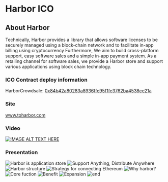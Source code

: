# Harbor ICO



## About Harbor

Technically, Harbor provides a library that allows software licenses to be securely managed using a block-chain network and to facilitate in-app billing using cryptocurrency 
Furthermore, We aim to build cross-platform support, easy software sales and a simple in-app payment system.
As a retailing channel for software sales, we provide a Harbor store and support various applications using block chain technology.

### ICO Contract deploy information

HarborCrowdsale: [0x84b42a80283a8936ffe95f1fe3762ba4538ce21a](https://etherscan.io/address/0x84b42a80283a8936ffe95f1fe3762ba4538ce21a)

### Site
www.toharbor.com

### Video

[![IMAGE ALT TEXT HERE](https://img.youtube.com/vi/qTYIwlzJfRs/0.jpg)](https://www.youtube.com/watch?v=qTYIwlzJfRs)

### Presentation

![Harbor is application store](/img/harbor_ppt_01.jpg "Harbor presentation")
![Support Anything, Distribute Anywhere](/img/harbor_ppt_02.jpg "Harbor presentation")
![Harbor structure](/img/harbor_ppt_03.jpg "Harbor presentation")
![Strategy for connecting Ethereum](/img/harbor_ppt_04.jpg "Harbor presentation")
![Why harbor?](/img/harbor_ppt_05.jpg "Harbor presentation")
![Core fuction](/img/harbor_ppt_06.jpg "Harbor presentation")
![Benefit](/img/harbor_ppt_07.jpg "Harbor presentation")
![Expansion](/img/harbor_ppt_08.jpg "Harbor presentation")
![end](/img/harbor_ppt_09.jpg "Harbor presentation")

